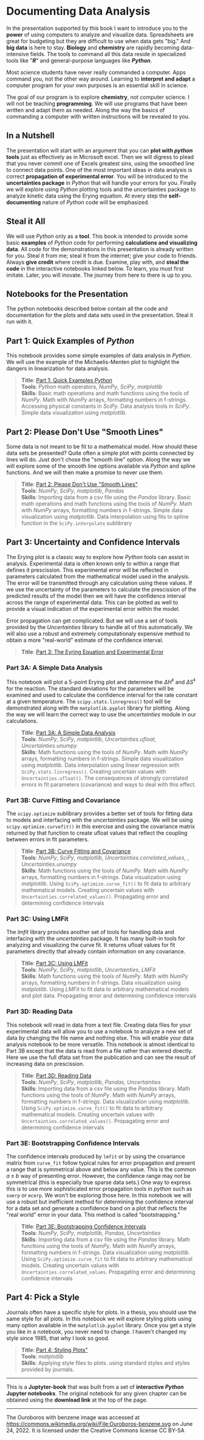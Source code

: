 # Documenting Data Analysis

In the presentation supported by this book I want to introduce you to the **power** of using computers to analyze and visualize data. Spreadsheets are great for budgeting but they are difficult to use when data gets "big." And **big data** is here to stay. **Biology** and **chemistry** are rapidly becoming data-intensive fields. The tools to command all this data reside in specialized tools like "***R***" and general-purpose languages like ***Python***.

Most science students have never really commanded a computer. Apps command you, not the other way around. Learning to **interpret and adapt** a computer program for your own purposes is an essential skill in science. 

The goal of our program is to explore **chemistry**, not computer science. I will not be teaching **programming**. We will use programs that have been written and adapt them as needed. Along the way the basics of commanding a computer with written instructions will be revealed to you. 

## In a Nutshell

The presentation will start with an argument that you can **plot with *python* tools** just as effectively as in Microsoft excel. Then we will digress to plead that you never commit one of Excels greatest sins, using the smoothed line to connect data points. One of the most important ideas in data analysis is correct **propagation of experimental error**. You will be introduced to the **uncertainties package** in *Python* that will handle your errors for you. Finally we will explore using *Python* plotting tools and the uncertainties package to analyze kinetic data using the Erying equation. At every step the **self-documenting** nature of *Python* code will be emphasized.

## Steal it All

We will use *Python* only as a **tool**. This book is intended to provide some basic **examples** of *Python* code for performing **calculations and visualizing data**. All code for the demonstrations in this presentation is already written for you. Steal it from me; steal it from the internet; give your code to friends. Always **give credit** where credit is due. Examine, play with, and **steal the code** in the interactive notebooks linked below. To learn, you must first imitate. Later, you will inovate. The journey from here to there is up to you.

## Notebooks for the Presentation

The python notebooks described below contain all the code and documentation for the plots and data sets used in the presentation. Steal it run with it. 

## Part 1: Quick Examples of *Python*

This notebook provides some simple examples of data analysis in *Python*. We will use the example of the Michaelis-Menten plot to highlight the dangers in linearization for data analysis.

>**Title**: [Part 1: Quick Examples *Python*](01_PlotBasics.ipynb) <br>
>**Tools**: *Python* math operators, *NumPy*, *SciPy*, *matplotlib*  <br>
>**Skills**: Basic math operations and math functions using the tools of *NumPy*. Math with *NumPy* arrays, formatting numbers in f-strings. Accessing physical constants in *SciPy*. Data analysis tools in *SciPy*. Simple data visualization using *matplotlib*.

## Part 2: Please Don't Use "Smooth Lines"

Some data is not meant to be fit to a mathematical model. How should these data sets be presented? Quite often a simple plot with points connected by lines will do. Just don't chose the "smooth line" option. Along the way we will explore some of the smooth line options available via *Python* and spline functions. And we will then make a promise to never use them.

>**Title**: [Part 2: Please Don't Use "Smooth Lines"](02-CubicSpline.ipynb) <br>
>**Tools**: *NumPy*, *SciPy*, *matplotlib*, *Pandas*  <br>
>**Skills**: Importing data from a csv file using the *Pandas* library. Basic math operations and math functions using the tools of *NumPy*. Math with *NumPy* arrays, formatting numbers in f-strings. Simple data visualization using *matplotlib*. Data interpolation using fits to spline function in the `SciPy.interpolate` sublibrary

## Part 3: Uncertainty and Confidence Intervals

The Erying plot is a classic way to explore how *Python* tools can assist in analysis. Experimental data is often known only to within a range that defines it prescission. This experimental error will be reflected in parameters calculated from the mathematical model used in the analysis. The error will be transmitted through any calculation using these values. If we use the uncertainty of the parameters to calculate the prescission of the predicted results of the model then we will have the confidence interval across the range of experimental data. This can be plotted as well to provide a visual indication of the experimental error within the model.

Error propagation can get complicated. But we will use a set of tools provided by the *Uncertainties* library to handle all of this automatically. We will also use a robust and extremely computationaly expensive method to obtain a more "real-world" estimate of the confidence interval. 

>**Title**: [Part 3: The Eyring Equation and Experimental Error](03-Eyring_Exercises_Intro.md) 

### Part 3A: A Simple Data Analysis

This notebook will plot a 5-point Erying plot and determine the $\Delta H^\ddagger$ and $\Delta S^\ddagger$ for the reaction. The standard deviations for the parameters will be examined and used to calculate the confidence interval for the rate constant at a given temperature. The ```scipy.stats.linregress()``` tool will be demonstrated along with the ```matplotlib.pyplot``` library for plotting. Along the way we will learn the correct way to use the *uncertainties* module in our calculations.

>**Title**: [Part 3A: A Simple Data Analysis](03A-Eyring_Exercises_1_simple.ipynb) <br>
>**Tools**: *NumPy*, *SciPy*, *matplotlib*, *Uncertainties.ufloat*, *Uncertainties.unumpy*  <br>
>**Skills**: Math functions using the tools of *NumPy*. Math with *NumPy* arrays, formatting numbers in f-strings. Simple data visualization using *matplotlib*. Data interpolation using linear regression with `SciPy.stats.linregress()`. Creating uncertain values with `Uncertainties.ufloat()`. The consequences of strongly correlated errors in fit parameters (covariance) and ways to deal with this effect.


### Part 3B: Curve Fitting and Covariance

The ```scipy.optimize``` sublibrary provides a better set of tools for fitting data to models and interfacing with the *uncertainties* package.  We will be using ```scipy.optimize.curvefit()``` in this exercise and using the covariance matrix returned by that function to create ufloat values that reflect the coupling between errors in fit parameters.

>**Title**: [Part 3B: Curve Fitting and Covariance](03B-Eyring_Exercises_2_curvefit.ipynb) <br>
>**Tools**: *NumPy*, *SciPy*, *matplotlib*, *Uncertainties.correlated_values*, , *Uncertainties.unumpy*  <br>
>**Skills**: Math functions using the tools of *NumPy*. Math with *NumPy* arrays, formatting numbers in f-strings. Data visualization using *matplotlib*. Using `SciPy.optimize.curve_fit()` to fit data to arbitrary mathematical models. Creating uncertain values with `Uncertainties.correlated_values()`. Propagating error and determining confidence intervals

### Part 3C: Using LMFit

The *lmfit* library provides another set of tools for handling data and interfacing with the *uncertainties* package. It has many built-in tools for analyzing and visualizing the curve fit. It returns ufloat values for fit parameters directly that already contain information on any covariance.

>**Title**: [Part 3C: Using LMFit](03C-Eyring_Exercises_3_LMfit.ipynb) <br>
>**Tools**: *NumPy*, *SciPy*, *matplotlib*, *Uncertainties*, *LMFit*  <br>
>**Skills**: Math functions using the tools of *NumPy*. Math with *NumPy* arrays, formatting numbers in f-strings. Data visualization using *matplotlib*. Using *LMFit* to fit data to arbitrary mathematical models and plot data. Propagating error and determining confidence intervals


### Part 3D: Reading Data

This notebook will read in data from a text file. Creating data files for your experimental data will allow you to use a notebook to analyze a new set of data by changing the file name and nothing else. This will enable your data analysis notebook to be more versatile. This notebook is almost identical to Part 3B except that the data is read from a file rather than entered directly. Here we use the full dfata set from the publication and can see the result of increasing data on prescission.

>**Title**: [Part 3D: Reading Data](03D-Eyring_Exercises_4_pandas.ipynb) <br>
>**Tools**: *NumPy*, *SciPy*, *matplotlib*, *Pandas*, *Uncertainties*  <br>
>**Skills**: Importing data from a csv file using the *Pandas* library. Math functions using the tools of *NumPy*. Math with *NumPy* arrays, formatting numbers in f-strings. Data visualization using *matplotlib*. Using `SciPy.optimize.curve_fit()` to fit data to arbitrary mathematical models. Creating uncertain values with `Uncertainties.correlated_values()`. Propagating error and determining confidence intervals


### Part 3E: Bootstrapping Confidence Intervals

The confidence intervals produced by ```lmfit``` or by using the covariance matrix from ```curve_fit``` follow typical rules for error propagation and present a range that is symmetrical above and below any value. This is the common $a \pm b$ way of presenting error. However, the confidence range may not be symmetrical (this is especially true sparse data sets.) One way to express this is to use more sophisticated error propagation tools in $python$ such as ```soerp``` or ```mcerp```. We won't be exploring those here. In this notebook we will use a robust but inefficient method for determining the confidence interval for a data set and generate a confidence band on a plot that reflects the "real world" error in your data. This method is called "bootstrapping."  

>**Title**: [Part 3E: Bootstrapping Confidence Intervals](03E-Eyring_Exercises_5_Bootstrap.ipynb) <br>
>**Tools**: *NumPy*, *SciPy*, *matplotlib*, *Pandas*, *Uncertainties*  <br>
>**Skills**: Importing data from a csv file using the *Pandas* library. Math functions using the tools of *NumPy*. Math with *NumPy* arrays, formatting numbers in f-strings. Data visualization using *matplotlib*. Using `SciPy.optimize.curve_fit` to fit data to arbitrary mathematical models. Creating uncertain values with `Uncertainties.correlated_values`. Propagating error and determining confidence intervals




## Part 4: Pick a Style

Journals often have a specific style for plots. In a thesis, you should use the same style for all plots. In this notebook we will explore styling plots using many option available in the ```matplotlib.pyplot``` library. Once you get a style you like in a notebook, you never need to change. I haven't changed my style since 1985, that why I look so good.

>**Title**: [Part 4: Styling Plots"](04-Styling.ipynb) <br>
>**Tools**: *matplotlib* <br>
>**Skills**: Applying style files to plots. using standard styles and styles provided by journals.

---
This is a **Juptyter-book** that was built from a set of **interactive *Python* Jupyter notebooks**. The original notebook for any given chapter can be obtained using the **download link** at the top of the page.

---
The Ouroboros with benzene image was accessed at https://commons.wikimedia.org/wiki/File:Ouroboros-benzene.svg on June 24, 2022. It is licensed under the Creative Commons license CC BY-SA 